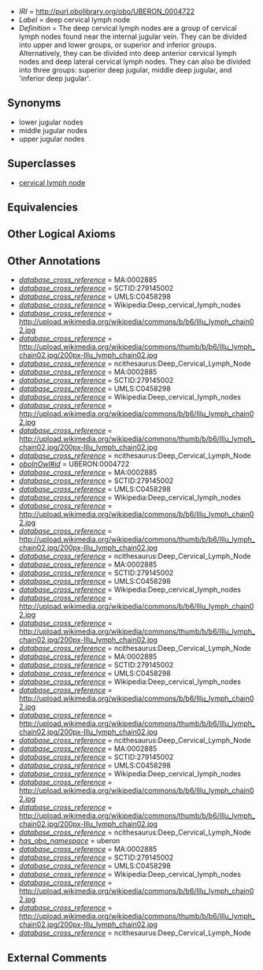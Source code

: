  * *IRI* = http://purl.obolibrary.org/obo/UBERON_0004722
 * *Label* = deep cervical lymph node
 * *Definition* = The deep cervical lymph nodes are a group of cervical lymph nodes found near the internal jugular vein. They can be divided into upper and lower groups, or superior and inferior groups. Alternatively, they can be divided into deep anterior cervical lymph nodes and deep lateral cervical lymph nodes. They can also be divided into three groups: superior deep jugular, middle deep jugular, and 'inferior deep jugular'.

## Synonyms

 * lower jugular nodes
 * middle jugular nodes
 * upper jugular nodes

## Superclasses

 * [cervical lymph node](../../UBERON/29/UBERON_0002429.md)

## Equivalencies


## Other Logical Axioms


## Other Annotations

 * *[database_cross_reference](../../ef/oboInOwl#hasDbXref.md)* = MA:0002885
 * *[database_cross_reference](../../ef/oboInOwl#hasDbXref.md)* = SCTID:279145002
 * *[database_cross_reference](../../ef/oboInOwl#hasDbXref.md)* = UMLS:C0458298
 * *[database_cross_reference](../../ef/oboInOwl#hasDbXref.md)* = Wikipedia:Deep_cervical_lymph_nodes
 * *[database_cross_reference](../../ef/oboInOwl#hasDbXref.md)* = http://upload.wikimedia.org/wikipedia/commons/b/b6/Illu_lymph_chain02.jpg
 * *[database_cross_reference](../../ef/oboInOwl#hasDbXref.md)* = http://upload.wikimedia.org/wikipedia/commons/thumb/b/b6/Illu_lymph_chain02.jpg/200px-Illu_lymph_chain02.jpg
 * *[database_cross_reference](../../ef/oboInOwl#hasDbXref.md)* = ncithesaurus:Deep_Cervical_Lymph_Node
 * *[database_cross_reference](../../ef/oboInOwl#hasDbXref.md)* = MA:0002885
 * *[database_cross_reference](../../ef/oboInOwl#hasDbXref.md)* = SCTID:279145002
 * *[database_cross_reference](../../ef/oboInOwl#hasDbXref.md)* = UMLS:C0458298
 * *[database_cross_reference](../../ef/oboInOwl#hasDbXref.md)* = Wikipedia:Deep_cervical_lymph_nodes
 * *[database_cross_reference](../../ef/oboInOwl#hasDbXref.md)* = http://upload.wikimedia.org/wikipedia/commons/b/b6/Illu_lymph_chain02.jpg
 * *[database_cross_reference](../../ef/oboInOwl#hasDbXref.md)* = http://upload.wikimedia.org/wikipedia/commons/thumb/b/b6/Illu_lymph_chain02.jpg/200px-Illu_lymph_chain02.jpg
 * *[database_cross_reference](../../ef/oboInOwl#hasDbXref.md)* = ncithesaurus:Deep_Cervical_Lymph_Node
 * *[oboInOwl#id](../../id/oboInOwl#id.md)* = UBERON:0004722
 * *[database_cross_reference](../../ef/oboInOwl#hasDbXref.md)* = MA:0002885
 * *[database_cross_reference](../../ef/oboInOwl#hasDbXref.md)* = SCTID:279145002
 * *[database_cross_reference](../../ef/oboInOwl#hasDbXref.md)* = UMLS:C0458298
 * *[database_cross_reference](../../ef/oboInOwl#hasDbXref.md)* = Wikipedia:Deep_cervical_lymph_nodes
 * *[database_cross_reference](../../ef/oboInOwl#hasDbXref.md)* = http://upload.wikimedia.org/wikipedia/commons/b/b6/Illu_lymph_chain02.jpg
 * *[database_cross_reference](../../ef/oboInOwl#hasDbXref.md)* = http://upload.wikimedia.org/wikipedia/commons/thumb/b/b6/Illu_lymph_chain02.jpg/200px-Illu_lymph_chain02.jpg
 * *[database_cross_reference](../../ef/oboInOwl#hasDbXref.md)* = ncithesaurus:Deep_Cervical_Lymph_Node
 * *[database_cross_reference](../../ef/oboInOwl#hasDbXref.md)* = MA:0002885
 * *[database_cross_reference](../../ef/oboInOwl#hasDbXref.md)* = SCTID:279145002
 * *[database_cross_reference](../../ef/oboInOwl#hasDbXref.md)* = UMLS:C0458298
 * *[database_cross_reference](../../ef/oboInOwl#hasDbXref.md)* = Wikipedia:Deep_cervical_lymph_nodes
 * *[database_cross_reference](../../ef/oboInOwl#hasDbXref.md)* = http://upload.wikimedia.org/wikipedia/commons/b/b6/Illu_lymph_chain02.jpg
 * *[database_cross_reference](../../ef/oboInOwl#hasDbXref.md)* = http://upload.wikimedia.org/wikipedia/commons/thumb/b/b6/Illu_lymph_chain02.jpg/200px-Illu_lymph_chain02.jpg
 * *[database_cross_reference](../../ef/oboInOwl#hasDbXref.md)* = ncithesaurus:Deep_Cervical_Lymph_Node
 * *[database_cross_reference](../../ef/oboInOwl#hasDbXref.md)* = MA:0002885
 * *[database_cross_reference](../../ef/oboInOwl#hasDbXref.md)* = SCTID:279145002
 * *[database_cross_reference](../../ef/oboInOwl#hasDbXref.md)* = UMLS:C0458298
 * *[database_cross_reference](../../ef/oboInOwl#hasDbXref.md)* = Wikipedia:Deep_cervical_lymph_nodes
 * *[database_cross_reference](../../ef/oboInOwl#hasDbXref.md)* = http://upload.wikimedia.org/wikipedia/commons/b/b6/Illu_lymph_chain02.jpg
 * *[database_cross_reference](../../ef/oboInOwl#hasDbXref.md)* = http://upload.wikimedia.org/wikipedia/commons/thumb/b/b6/Illu_lymph_chain02.jpg/200px-Illu_lymph_chain02.jpg
 * *[database_cross_reference](../../ef/oboInOwl#hasDbXref.md)* = ncithesaurus:Deep_Cervical_Lymph_Node
 * *[database_cross_reference](../../ef/oboInOwl#hasDbXref.md)* = MA:0002885
 * *[database_cross_reference](../../ef/oboInOwl#hasDbXref.md)* = SCTID:279145002
 * *[database_cross_reference](../../ef/oboInOwl#hasDbXref.md)* = UMLS:C0458298
 * *[database_cross_reference](../../ef/oboInOwl#hasDbXref.md)* = Wikipedia:Deep_cervical_lymph_nodes
 * *[database_cross_reference](../../ef/oboInOwl#hasDbXref.md)* = http://upload.wikimedia.org/wikipedia/commons/b/b6/Illu_lymph_chain02.jpg
 * *[database_cross_reference](../../ef/oboInOwl#hasDbXref.md)* = http://upload.wikimedia.org/wikipedia/commons/thumb/b/b6/Illu_lymph_chain02.jpg/200px-Illu_lymph_chain02.jpg
 * *[database_cross_reference](../../ef/oboInOwl#hasDbXref.md)* = ncithesaurus:Deep_Cervical_Lymph_Node
 * *[has_obo_namespace](../../ce/oboInOwl#hasOBONamespace.md)* = uberon
 * *[database_cross_reference](../../ef/oboInOwl#hasDbXref.md)* = MA:0002885
 * *[database_cross_reference](../../ef/oboInOwl#hasDbXref.md)* = SCTID:279145002
 * *[database_cross_reference](../../ef/oboInOwl#hasDbXref.md)* = UMLS:C0458298
 * *[database_cross_reference](../../ef/oboInOwl#hasDbXref.md)* = Wikipedia:Deep_cervical_lymph_nodes
 * *[database_cross_reference](../../ef/oboInOwl#hasDbXref.md)* = http://upload.wikimedia.org/wikipedia/commons/b/b6/Illu_lymph_chain02.jpg
 * *[database_cross_reference](../../ef/oboInOwl#hasDbXref.md)* = http://upload.wikimedia.org/wikipedia/commons/thumb/b/b6/Illu_lymph_chain02.jpg/200px-Illu_lymph_chain02.jpg
 * *[database_cross_reference](../../ef/oboInOwl#hasDbXref.md)* = ncithesaurus:Deep_Cervical_Lymph_Node

## External Comments

